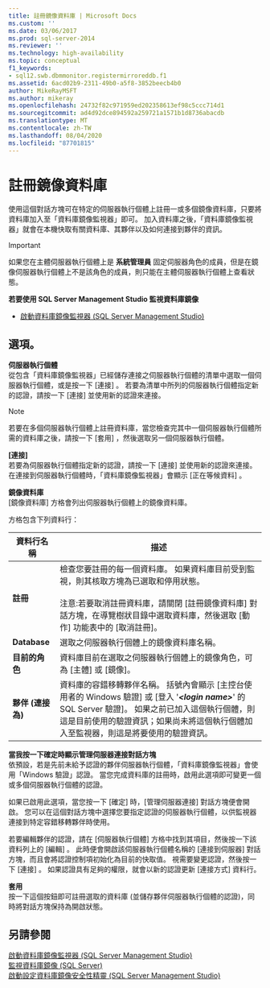 ```yaml
---
title: 註冊鏡像資料庫 | Microsoft Docs
ms.custom: ''
ms.date: 03/06/2017
ms.prod: sql-server-2014
ms.reviewer: ''
ms.technology: high-availability
ms.topic: conceptual
f1_keywords:
- sql12.swb.dbmmonitor.registermirroreddb.f1
ms.assetid: 6acd02b9-2311-49b0-a5f8-3852beecb4b0
author: MikeRayMSFT
ms.author: mikeray
ms.openlocfilehash: 24732f82c971959ed202358613ef98c5ccc714d1
ms.sourcegitcommit: ad4d92dce894592a259721a1571b1d8736abacdb
ms.translationtype: MT
ms.contentlocale: zh-TW
ms.lasthandoff: 08/04/2020
ms.locfileid: "87701815"
---
```

# <a name="register-mirrored-database"></a>註冊鏡像資料庫
  使用這個對話方塊可在特定的伺服器執行個體上註冊一或多個鏡像資料庫，只要將資料庫加入至「資料庫鏡像監視器」即可。 加入資料庫之後，「資料庫鏡像監視器」就會在本機快取有關資料庫、其夥伴以及如何連接到夥伴的資訊。  
  
> [!IMPORTANT]  
>  如果您在主體伺服器執行個體上是 **系統管理員** 固定伺服器角色的成員，但是在鏡像伺服器執行個體上不是該角色的成員，則只能在主體伺服器執行個體上查看狀態。  
  
 **若要使用 SQL Server Management Studio 監視資料庫鏡像**  
  
-   [啟動資料庫鏡像監視器 &#40;SQL Server Management Studio&#41;](../database-mirroring/start-database-mirroring-monitor-sql-server-management-studio.md)  
  
## <a name="options"></a>選項。  
 **伺服器執行個體**  
 從包含「資料庫鏡像監視器」已經儲存連接之伺服器執行個體的清單中選取一個伺服器執行個體，或是按一下 [連接] 。 若要為清單中所列的伺服器執行個體指定新的認證，請按一下 [連接]  並使用新的認證來連接。  
  
> [!NOTE]  
>  若要在多個伺服器執行個體上註冊資料庫，當您檢查完其中一個伺服器執行個體所需的資料庫之後，請按一下 [套用] ，然後選取另一個伺服器執行個體。  
  
 **[連接]**  
 若要為伺服器執行個體指定新的認證，請按一下 [連接]  並使用新的認證來連接。 在連接到伺服器執行個體時，「資料庫鏡像監視器」會顯示 [正在等候資料] 。  
  
 **鏡像資料庫**  
 [鏡像資料庫]  方格會列出伺服器執行個體上的鏡像資料庫。  
  
 方格包含下列資料行：  
  
|資料行名稱|描述|  
|-----------------|-----------------|  
|**註冊**|檢查您要註冊的每一個資料庫。 如果資料庫目前受到監視，則其核取方塊為已選取和停用狀態。<br /><br /> 注意:若要取消註冊資料庫，請關閉 [註冊鏡像資料庫] 對話方塊，在導覽樹狀目錄中選取資料庫，然後選取 [動作] 功能表中的 [取消註冊]。|  
|**Database**|選取之伺服器執行個體上的鏡像資料庫名稱。|  
|**目前的角色**|資料庫目前在選取之伺服器執行個體上的鏡像角色，可為 [主體] 或 [鏡像]。|  
|**夥伴 (連接為)**|資料庫的容錯移轉夥伴名稱。 括號內會顯示 [主控台使用者的 Windows 驗證] 或 [登入 '***\<login name>***' 的 SQL Server 驗證]。 如果之前已加入這個執行個體，則這是目前使用的驗證資訊；如果尚未將這個執行個體加入至監視器，則這是將要使用的驗證資訊。|  
  
 **當我按一下確定時顯示管理伺服器連接對話方塊**  
 依預設，若是先前未給予認證的夥伴伺服器執行個體，「資料庫鏡像監視器」會使用「Windows 驗證」認證。 當您完成資料庫的註冊時，啟用此選項即可變更一個或多個伺服器執行個體的認證。  
  
 如果已啟用此選項，當您按一下 [確定] 時，[管理伺服器連接]  對話方塊便會開啟。 您可以在這個對話方塊中選擇您要指定認證的伺服器執行個體，以供監視器連接到特定容錯移轉夥伴時使用。  
  
 若要編輯夥伴的認證，請在 [伺服器執行個體]  方格中找到其項目，然後按一下該資料列上的 [編輯]  。 此時便會開啟該伺服器執行個體名稱的 [連接到伺服器]  對話方塊，而且會將認證控制項初始化為目前的快取值。 視需要變更認證，然後按一下 [連接] 。 如果認證具有足夠的權限，就會以新的認證更新 [連接方式]  資料行。  
  
 **套用**  
 按一下這個按鈕即可註冊選取的資料庫 (並儲存夥伴伺服器執行個體的認證)，同時將對話方塊保持為開啟狀態。  
  
## <a name="see-also"></a>另請參閱  
 [啟動資料庫鏡像監視器 &#40;SQL Server Management Studio&#41;](../database-mirroring/start-database-mirroring-monitor-sql-server-management-studio.md)   
 [監視資料庫鏡像 &#40;SQL Server&#41;](database-mirroring-sql-server.md)   
 [啟動設定資料庫鏡像安全性精靈 &#40;SQL Server Management Studio&#41;](start-the-configuring-database-mirroring-security-wizard.md)  
  
  
